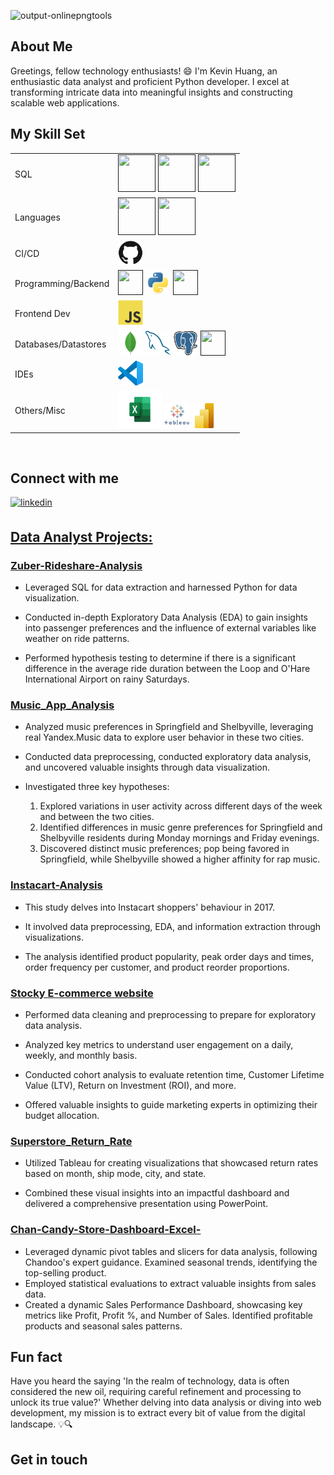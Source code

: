 
![output-onlinepngtools](https://github.com/kaizermm/kaizermm/assets/121756502/b6c6a313-233a-424e-aaf2-9819a5624b30 )

<div align="center">
</div>  
  
## About Me
Greetings, fellow technology enthusiasts! 😄 I'm Kevin Huang, an enthusiastic data analyst and proficient Python developer. I excel at transforming intricate data into meaningful insights and constructing scalable web applications.

## My Skill Set  
<table>
    <tr>
        <td>SQL</td>
        <td>
            <a href=""><img src="https://www.vectorlogo.zone/logos/sqlite/sqlite-ar21.svg" width="60" height="60"/></a>
            <a href=""><img src="https://www.vectorlogo.zone/logos/mysql/mysql-ar21.svg" width="60" height="60"/></a>
            <a href=""><img src="https://www.vectorlogo.zone/logos/postgresql/postgresql-ar21.svg" width="60" height="60"/></a>
        </td>
    </tr>
    <tr>
        <td>Languages</td>
        <td>
            <a href=""><img src="https://www.vectorlogo.zone/logos/python/python-ar21.svg" width="60" height="60"/></a>
            <a href=""><img src="https://www.vectorlogo.zone/logos/javascript/javascript-ar21.svg" width="60" height="60"/></a>
        </td>
    </tr>
    <tr>
        <td>CI/CD</td>
        <td>
            <a href=""><img src="https://github.com/devicons/devicon/blob/v2.13.0/icons/github/github-original.svg" width="40" height="40"/></a>
       </td>
    </tr>
    <tr>
        <td>Programming/Backend</td>
        <td>
            <a href=""><img src="https://www.vectorlogo.zone/logos/djangoproject/djangoproject-ar21.svg" width="40" height="40"/></a>
            <a href=""><img src="https://github.com/devicons/devicon/blob/v2.13.0/icons/python/python-original.svg" width="40" height="40"/></a>
            <a href=""><img src="https://www.vectorlogo.zone/logos/pocoo_flask/pocoo_flask-icon.svg" width="40" height="40"/></a>
        </td>
    </tr>
    </tr>
    <tr>
        <td>Frontend Dev</td>
        <td>
            <a href=""><img src="https://github.com/devicons/devicon/blob/v2.13.0/icons/javascript/javascript-original.svg" width="40" height="40"/></a>
        </td>
    </tr>
    <tr>
        <td>Databases/Datastores</td>
        <td>
            <a href=""><img src="https://github.com/devicons/devicon/blob/v2.13.0/icons/mongodb/mongodb-original.svg" width="40" height="40"/></a>
            <a href=""><img src="https://github.com/devicons/devicon/blob/v2.13.0/icons/mysql/mysql-original.svg" width="40" height="40"/></a>
            <a href=""><img src="https://github.com/devicons/devicon/blob/v2.13.0/icons/postgresql/postgresql-original.svg" width="40" height="40"/></a>
            <a href=""><img src="https://www.vectorlogo.zone/logos/snowflake/snowflake-icon.svg" width="40" height="40"/></a>
        </td>
    </tr>
    <tr>
        <td>IDEs</td>
        <td>
            <a href=""><img src="https://github.com/devicons/devicon/blob/v2.13.0/icons/vscode/vscode-original.svg" width="40" height="40"/></a>
        </td>
    </tr>
    <tr>
   </tr>
    <tr>
        <td>Others/Misc</td>
        <td>
            <a href=""><img src="https://github.com/kaizermm/Kevin-Huang_portfolio/blob/main/images/Microsoft_Excel-Logo.wine.png?raw=true" width="70" height="60"/></a>
            <a href=""><img src="https://github.com/kaizermm/Kevin-Huang_portfolio/blob/main/images/tableau-integration-logo.png?raw=true" width="40" height="40"/></a>
            <a href=""><img src="https://github.com/kaizermm/Kevin-Huang_portfolio/blob/main/images/Power%20BI%20logo.png?raw=true" width="40" height="40"/></a>
            <!-- <a href=""><img src=""/></a> -->
        </td>
    </tr>
</table>


<br/> 
 
## Connect with me  
<a href="https://linkedin.com/in/wanquyenhuangdata" target="_blank">
<img src=https://img.shields.io/badge/linkedin-%231E77B5.svg?&style=for-the-badge&logo=linkedin&logoColor=white alt=linkedin style="margin-bottom: 5px;" />

## Data Analyst Projects:
### [Zuber-Rideshare-Analysis](https://github.com/kaizermm/Zuber-Rideshare-Analysis.git)

* Leveraged SQL for data extraction and harnessed Python for data visualization.

* Conducted in-depth Exploratory Data Analysis (EDA) to gain insights into passenger preferences and the influence of external variables like weather on ride patterns.

* Performed hypothesis testing to determine if there is a significant difference in the average ride duration between the Loop and O'Hare International Airport on rainy Saturdays.

###  [Music_App_Analysis](https://github.com/kaizermm/Music_App_Analysis.git)
* Analyzed music preferences in Springfield and Shelbyville, leveraging real Yandex.Music data to explore user behavior in these two cities.

* Conducted data preprocessing, conducted exploratory data analysis, and uncovered valuable insights through data visualization.

* Investigated three key hypotheses:
  1. Explored variations in user activity across different days of the week and between the two cities.
  2. Identified differences in music genre preferences for Springfield and Shelbyville residents during Monday mornings and Friday evenings.
  3. Discovered distinct music preferences; pop being favored in Springfield, while Shelbyville showed a higher affinity for rap music.
### [Instacart-Analysis](https://github.com/kaizermm/Instacart-Analysis.git)
* This study delves into Instacart shoppers' behaviour in 2017.

* It involved data preprocessing, EDA, and information extraction through visualizations.

* The analysis identified product popularity, peak order days and times, order frequency per customer, and product reorder proportions.

### [Stocky E-commerce website](https://github.com/kaizermm/Optimize_marketing_expenses_analysis.git)

* Performed data cleaning and preprocessing to prepare for exploratory data analysis.

* Analyzed key metrics to understand user engagement on a daily, weekly, and monthly basis.

* Conducted cohort analysis to evaluate retention time, Customer Lifetime Value (LTV), Return on Investment (ROI), and more.

* Offered valuable insights to guide marketing experts in optimizing their budget allocation.
### [Superstore_Return_Rate](https://github.com/kaizermm/Superstore-Return-Rate.git)

* Utilized Tableau for creating visualizations that showcased return rates based on month, ship mode, city, and state.

* Combined these visual insights into an impactful dashboard and delivered a comprehensive presentation using PowerPoint.
### [Chan-Candy-Store-Dashboard-Excel-](https://github.com/kaizermm/Chan-Candy-Store-Dashboard-Excel-.git)
* Leveraged dynamic pivot tables and slicers for data analysis, following Chandoo's expert guidance. Examined seasonal trends, identifying the top-selling product.
* Employed statistical evaluations to extract valuable insights from sales data.
* Created a dynamic Sales Performance Dashboard, showcasing key metrics like Profit, Profit %, and Number of Sales. Identified profitable products and seasonal sales patterns.
## Fun fact
Have you heard the saying 'In the realm of technology, data is often considered the new oil, requiring careful refinement and processing to unlock its true value?' Whether delving into data analysis or diving into web development, my mission is to extract every bit of value from the digital landscape. 💡🔍
## Get in touch


















